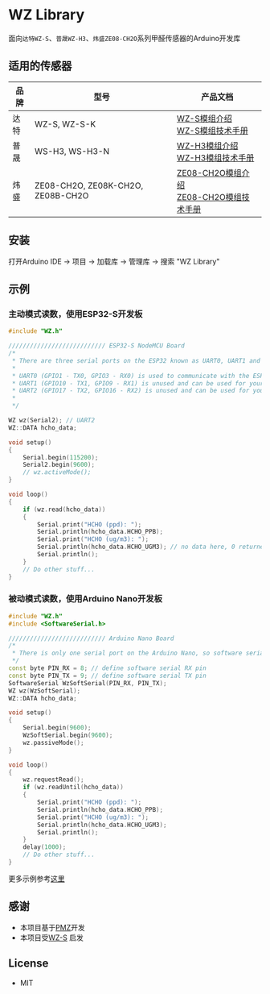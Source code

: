 # WZ Library
面向`达特WZ-S`、`普晟WZ-H3`、`炜盛ZE08-CH2O`系列甲醛传感器的Arduino开发库

## 适用的传感器
|品牌|型号|产品文档|
|--|--|--|
|达特|WZ-S, WZ-S-K|[WZ-S模组介绍](https://www.dart-sensors.com/product/wz-s-formaldehyde-module/) <br /> [WZ-S模组技术手册](https://www.dart-sensors.com/wp-content/uploads/2017/07/formaldehyde_module_operation-manual.pdf)|
|普晟|WS-H3, WS-H3-N|[WZ-H3模组介绍](https://www.szprosense.com/?list_28/41.html)<br /> [WZ-H3模组技术手册](https://www.szprosense.com/static/upload/file/20220208/1644312414263701.pdf)|
|炜盛|ZE08-CH2O, ZE08K-CH2O, ZE08B-CH2O|[ZE08-CH2O模组介绍](https://www.winsensor.com/product/807.html)<br />[ZE08-CH2O模组技术手册](https://cdn.myxypt.com/26ecc11e/22/06/bc6ccaec97adda754f03ed1c2f65899ceedcbdc9.pdf)|

## 安装
打开Arduino IDE -> 项目 -> 加载库 -> 管理库 -> 搜索  "WZ Library"

## 示例
### 主动模式读数，使用ESP32-S开发板
```cpp
#include "WZ.h"

/////////////////////////// ESP32-S NodeMCU Board
/*
 * There are three serial ports on the ESP32 known as UART0, UART1 and UART2.
 *
 * UART0 (GPIO1 - TX0, GPIO3 - RX0) is used to communicate with the ESP32 for programming and during reset/boot.
 * UART1 (GPIO10 - TX1, GPIO9 - RX1) is unused and can be used for your projects. Some boards use this port for SPI Flash access though
 * UART2 (GPIO17 - TX2, GPIO16 - RX2) is unused and can be used for your projects.
 *
 */

WZ wz(Serial2); // UART2
WZ::DATA hcho_data;

void setup()
{
    Serial.begin(115200);
    Serial2.begin(9600);
    // wz.activeMode();
}

void loop()
{
    if (wz.read(hcho_data))
    {
        Serial.print("HCHO (ppd): ");
        Serial.println(hcho_data.HCHO_PPB);
        Serial.print("HCHO (ug/m3): ");
        Serial.println(hcho_data.HCHO_UGM3); // no data here, 0 returned
        Serial.println();
    }
    // Do other stuff...
}

```
### 被动模式读数，使用Arduino Nano开发板
```cpp
#include "WZ.h"
#include <SoftwareSerial.h>

/////////////////////////// Arduino Nano Board
/*
 * There is only one serial port on the Arduino Nano, so software serial is needed to connect to the sensor. 
 */
const byte PIN_RX = 8; // define software serial RX pin
const byte PIN_TX = 9; // define software serial TX pin
SoftwareSerial WzSoftSerial(PIN_RX, PIN_TX);
WZ wz(WzSoftSerial);
WZ::DATA hcho_data;

void setup()
{
    Serial.begin(9600);
    WzSoftSerial.begin(9600);
    wz.passiveMode();
}

void loop()
{
    wz.requestRead();
    if (wz.readUntil(hcho_data))
    {
        Serial.print("HCHO (ppd): ");
        Serial.println(hcho_data.HCHO_PPB);
        Serial.print("HCHO (ug/m3): ");
        Serial.println(hcho_data.HCHO_UGM3); 
        Serial.println();
    }
    delay(1000);
    // Do other stuff...
}
```

更多示例参考[这里](https://github.com/leonlucc/WZ/tree/main/examples)

## 感谢
* 本项目基于[PMZ](https://github.com/fu-hsi/PMS)开发
* 本项目受[WZ-S](https://github.com/Gillwindy/WZ-S) 启发

## License
* MIT